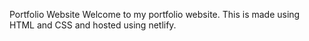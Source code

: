 Portfolio Website
Welcome to my portfolio website. This is made using HTML and CSS and hosted using netlify.

